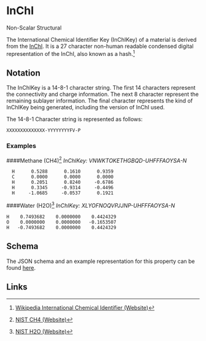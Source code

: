 # InChI

<span class="btn badge b-success border-50">Non-Scalar</span> <span class="btn badge b-info border-50">Structural</span>

The International Chemical Identifier Key (InChIKey) of a material is derived from the [InChI](inchi.md). It is a 27 character non-human readable condensed digital representation of the InChI, also known as a hash.[^1]

## Notation
The InChIKey is a 14-8-1 character string. The first 14 characters represent the connectivity and charge information. The next 8 character represent the remaining sublayer information. The final character represents the kind of InChIKey being generated, including the version of InChI used.

The 14-8-1 Character string is represented as follows:

```
XXXXXXXXXXXXXX-YYYYYYYYFV-P
```

### Examples
####Methane (CH4)[^2]
*InChIKey: VNWKTOKETHGBQD-UHFFFAOYSA-N*
```
  H      0.5288      0.1610      0.9359
  C      0.0000      0.0000      0.0000
  H      0.2051      0.8240     -0.6786
  H      0.3345     -0.9314     -0.4496
  H     -1.0685     -0.0537      0.1921
```
####Water (H2O)[^3]
*InChIKey: XLYOFNOQVPJJNP-UHFFFAOYSA-N*
````
H    0.7493682    0.0000000    0.4424329
O    0.0000000    0.0000000   -0.1653507
H   -0.7493682    0.0000000    0.4424329
````
## Schema 

The JSON schema and an example representation for this property can be found [here](../../properties/data/list.md#InChIKey).

## Links

[^1]: [Wikipedia International Chemical Identifier (Website)](https://en.wikipedia.org/wiki/International_Chemical_Identifier)
[^2]: [NIST CH4 (Website)](https://webbook.nist.gov/cgi/cbook.cgi?Name=CH4&Units=SI)
[^3]: [NIST H2O (Website)](https://webbook.nist.gov/cgi/inchi/InChI%3D1S/H2O/h1H2#)
